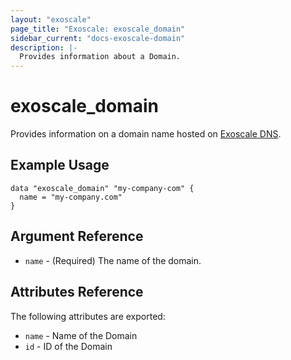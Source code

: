 ```yaml
---
layout: "exoscale"
page_title: "Exoscale: exoscale_domain"
sidebar_current: "docs-exoscale-domain"
description: |-
  Provides information about a Domain.
---
```


# exoscale\_domain

Provides information on a domain name hosted on [Exoscale DNS][exodns].

[exodns]: https://www.exoscale.com/dns/

## Example Usage

```hcl
data "exoscale_domain" "my-company-com" {
  name = "my-company.com"
}
```

## Argument Reference

* `name` - (Required) The name of the domain.

## Attributes Reference

The following attributes are exported:

* `name` - Name of the Domain
* `id` - ID of the Domain